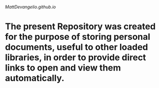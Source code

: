 ###### MattDevangelio.github.io
# The present Repository was created for the purpose of storing personal documents, useful to other loaded libraries, in order to provide direct links to open and view them automatically.
